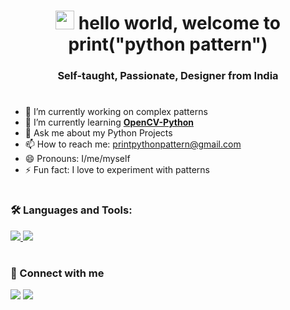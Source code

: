 <h1 align="center"><img src="https://raw.githubusercontent.com/MartinHeinz/MartinHeinz/master/wave.gif" width="30px"> hello world, welcome to print("python pattern")</h1>
<h3 align="center">Self-taught, Passionate, Designer from India</h3>

#
- 🔭 I’m currently working on complex patterns
- 🌱 I’m currently learning **[OpenCV-Python](https://pypi.org/project/opencv-python/)**
- 💬 Ask me about my Python Projects
- 📫 How to reach me: printpythonpattern@gmail.com
- 😄 Pronouns: I/me/myself
- ⚡ Fun fact: I love to experiment with patterns

#
<h3 align="left">🛠️ Languages and Tools: </h3>
<a href="https://www.python.org" target="_blank"> <img src="https://img.icons8.com/color/35/000000/python.png"/> </a>
<a href="https://https://www.jetbrains.com/pycharm/" target="_blank"> <img src="https://img.icons8.com/color/35/000000/pycharm.png"/> </a>

#
<h3 align="left">🔗 Connect with me </h3>
<a href = "https://www.youtube.com/channel/UCwWMdOjO6UxMU8mxwDSku6Q/featured"><img src="https://img.icons8.com/color/35/000000/youtube-play.png"/></a>
<a href = "https://twitter.com/printpypattern"><img src="https://img.icons8.com/fluent/35/000000/twitter.png"/></a>

<!--
**printpythonpattern/printpythonpattern** is a ✨ _special_ ✨ repository because its `README.md` (this file) appears on your GitHub profile.

Here are some ideas to get you started:
-->
